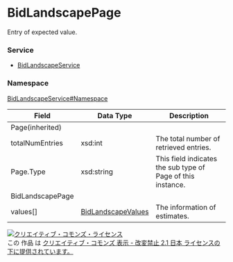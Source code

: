 # BidLandscapePage
Entry of expected value.
### Service
+ [BidLandscapeService](../../services/BidLandscapeService.md)

### Namespace
[BidLandscapeService#Namespace](../../services/BidLandscapeService.md#namespace)

| Field | Data Type | Description | 
|---|---|---|
| Page(inherited)|||
| totalNumEntries| xsd:int| The total number of retrieved entries. |
| Page.Type| xsd:string| This field indicates the sub type of Page of this instance. |
| BidLandscapePage|||
| values[]| <a href="BidLandscapeValues.md">BidLandscapeValues</a>| The information of estimates. |

<a rel="license" href="http://creativecommons.org/licenses/by-nd/2.1/jp/"><img alt="クリエイティブ・コモンズ・ライセンス" style="border-width:0" src="https://i.creativecommons.org/l/by-nd/2.1/jp/88x31.png" /></a><br />この 作品 は <a rel="license" href="http://creativecommons.org/licenses/by-nd/2.1/jp/">クリエイティブ・コモンズ 表示 - 改変禁止 2.1 日本 ライセンスの下に提供されています。</a>
